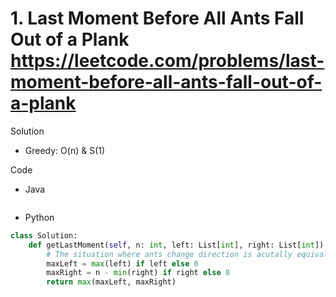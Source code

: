 # 1. Last Moment Before All Ants Fall Out of a Plank https://leetcode.com/problems/last-moment-before-all-ants-fall-out-of-a-plank

Solution

- Greedy: O(n) & S(1)

Code

- Java

```java

```

- Python

```python
class Solution:
    def getLastMoment(self, n: int, left: List[int], right: List[int]) -> int:
        # The situation where ants change direction is acutally equivalent to not changing direction
        maxLeft = max(left) if left else 0
        maxRight = n - min(right) if right else 0
        return max(maxLeft, maxRight)
```
